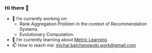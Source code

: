 ### Hi there 👋

* 🔭 I’m currently working on:
  * Rank Aggregation Problem in the context of Recommendation Systems.
  * Evolutionary Computation.
* 🌱 I’m currently learning about [Metric Learning](http://contrib.scikit-learn.org/metric-learn/introduction.html).
* 📫 How to reach me: michal.balchanowski.work@gmail.com

